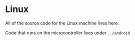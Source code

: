# Linux

All of the source code for the Linux machine lives here.

Code that runs on the microcontroller lives under `../android`
